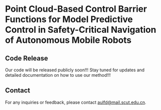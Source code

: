 # Point Cloud-Based Control Barrier Functions for Model Predictive Control in Safety-Critical Navigation of Autonomous Mobile Robots

## Code Release
Our code will be released publicly soon!!! Stay tuned for updates and detailed documentation on how to use our method!!!

## Contact
For any inquiries or feedback, please contact aulfd@mail.scut.edu.cn.

